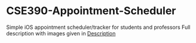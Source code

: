 # CSE390-Appointment-Scheduler
Simple iOS appointment scheduler/tracker for students and professors
Full description with images given in [Description](Description)
